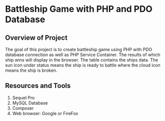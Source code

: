 # Battleship Game with PHP and PDO Database

## Overview of Project
The goal of this project is to create battleship game using PHP with PDO database connection as well as PHP Service Container. The results of which ship wins will display in the browser. The table contains the ships data. The sun icon under status means the ship is ready to battle where the cloud icon means the ship is broken.




## Resources and Tools
1. Sequel Pro
2. MySQL Database 
3. Composer
4. Web browser: Google or FireFox
